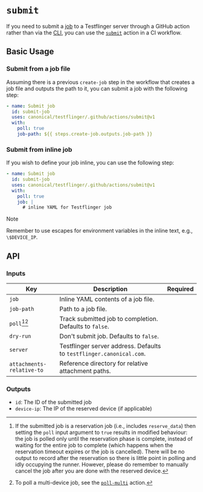 # `submit`

If you need to submit a [job] to a Testflinger server through a GitHub action
rather than via the [CLI][cli], you can use the [`submit`](action.yaml) action
in a CI workflow.

## Basic Usage

### Submit from a job file

Assuming there is a previous `create-job` step in the workflow that creates a
job file and outputs the path to it, you can submit a job with the following
step:

```yaml
- name: Submit job
  id: submit-job
  uses: canonical/testflinger/.github/actions/submit@v1
  with:
    poll: true
    job-path: ${{ steps.create-job.outputs.job-path }}
```

### Submit from inline job

If you wish to define your job inline, you can use the following step:

```yaml
- name: Submit job
  id: submit-job
  uses: canonical/testflinger/.github/actions/submit@v1
  with:
    poll: true
    job: |
      # inline YAML for Testflinger job
```

> [!NOTE]
> Remember to use escapes for environment variables in the inline text, e.g., `\$DEVICE_IP`.

## API

### Inputs

| Key                       | Description                                                          | Required |
| ------------------------- | -------------------------------------------------------------------- | -------- |
| `job`                     | Inline YAML contents of a job file.                                  |          |
| `job-path`                | Path to a job file.                                                  |          |
| `poll`[^1][^2]            | Track submitted job to completion. Defaults to `false`.              |          |
| `dry-run`                 | Don't submit job. Defaults to `false`.                               |          |
| `server`                  | Testflinger server address. Defaults to `testflinger.canonical.com`. |          |
| `attachments-relative-to` | Reference directory for relative attachment paths.                   |          |

### Outputs

- `id`: The ID of the submitted job
- `device-ip`: The IP of the reserved device (if applicable)

[^1]:
    If the submitted job is a reservation job (i.e., includes `reserve_data`)
    then setting the `poll` input argument to `true` results in modified
    behaviour: the job is polled only until the reservation phase is complete,
    instead of waiting for the entire job to complete (which happens when the
    reservation timeout expires or the job is cancelled). There will be no
    output to record after the reservation so there is little point in polling
    and idly occupying the runner. However, please do remember to manually
    cancel the job after you are done with the reserved device.

[^2]: To poll a multi-device job, see the [`poll-multi`][poll-multi-action] action.

[job]: https://canonical-testflinger.readthedocs-hosted.com/en/latest/reference/job-schema.html
[cli]: ../../../cli/README.rst
[poll-multi-action]: ../poll-multi/README.md
